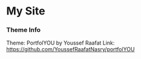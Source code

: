 
# My Site

### Theme Info
Theme: PortfolYOU by Youssef Raafat
Link: https://github.com/YoussefRaafatNasry/portfolYOU
